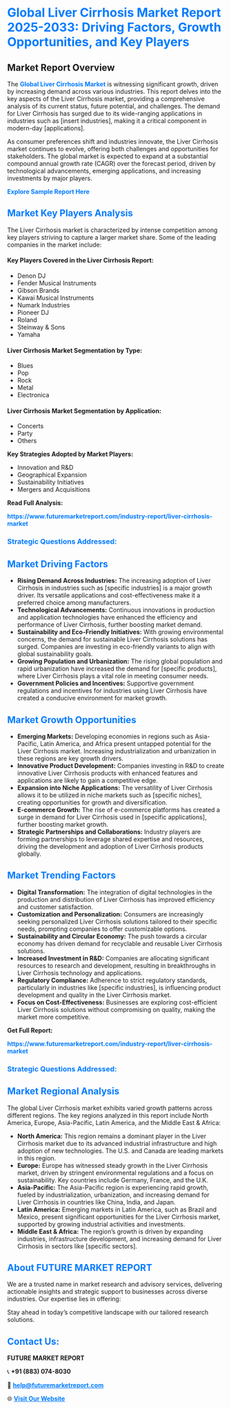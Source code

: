 <h1 style="color: #007BFF;">Global Liver Cirrhosis Market Report 2025-2033: Driving Factors, Growth Opportunities, and Key Players</h1>

<section id="overview">
<h2>Market Report Overview</h2>
<p>The <a href="https://www.futuremarketreport.com/industry-report/liver-cirrhosis-market" style="color: #007BFF; text-decoration: none;"><strong>Global Liver Cirrhosis Market</strong></a> is witnessing significant growth, driven by increasing demand across various industries. This report delves into the key aspects of the Liver Cirrhosis market, providing a comprehensive analysis of its current status, future potential, and challenges. The demand for Liver Cirrhosis has surged due to its wide-ranging applications in industries such as [insert industries], making it a critical component in modern-day [applications].</p>
<p>As consumer preferences shift and industries innovate, the Liver Cirrhosis market continues to evolve, offering both challenges and opportunities for stakeholders. The global market is expected to expand at a substantial compound annual growth rate (CAGR) over the forecast period, driven by technological advancements, emerging applications, and increasing investments by major players.</p>
</section>

<section id="overview">
<p><a href="https://www.futuremarketreport.com/request-sample/reportId=34813" style="color: #007BFF; text-decoration: none;"><strong>Explore Sample Report Here</strong></a></p>
</section>

<section id="key-players">
<h2 style="color: #007BFF;">Market Key Players Analysis</h2>
<p>The Liver Cirrhosis market is characterized by intense competition among key players striving to capture a larger market share. Some of the leading companies in the market include:</p>
<h4>Key Players Covered in the Liver Cirrhosis Report:</h4>
<ul><li>Denon DJ</li><li>Fender Musical Instruments</li><li>Gibson Brands</li><li>Kawai Musical Instruments</li><li>Numark Industries</li><li>Pioneer DJ</li><li>Roland</li><li>Steinway &amp; Sons</li><li>Yamaha</li></ul>
<h4>Liver Cirrhosis Market Segmentation by Type:</h4>
<ul><li>Blues</li><li>Pop</li><li>Rock</li><li>Metal</li><li>Electronica</li></ul>

<h4>Liver Cirrhosis Market Segmentation by Application:</h4>
<ul><li>Concerts</li><li>Party</li><li>Others</li></ul>
<p><strong>Key Strategies Adopted by Market Players:</strong></p>
<ul>
<li>Innovation and R&D</li>
<li>Geographical Expansion</li>
<li>Sustainability Initiatives</li>
<li>Mergers and Acquisitions</li>
</ul>
</section>

<section>
<p><strong>Read Full Analysis: </strong></p><a href="https://www.futuremarketreport.com/industry-report/liver-cirrhosis-market" style="color: #007BFF; text-decoration: none;"><strong>https://www.futuremarketreport.com/industry-report/liver-cirrhosis-market</strong></a>
<h3 style="color: #007BFF;">Strategic Questions Addressed:</h3>
</section>

<section id="driving-factors">
<h2 style="color: #007BFF;">Market Driving Factors</h2>
<ul>
<li><strong>Rising Demand Across Industries:</strong> The increasing adoption of Liver Cirrhosis in industries such as [specific industries] is a major growth driver. Its versatile applications and cost-effectiveness make it a preferred choice among manufacturers.</li>
<li><strong>Technological Advancements:</strong> Continuous innovations in production and application technologies have enhanced the efficiency and performance of Liver Cirrhosis, further boosting market demand.</li>
<li><strong>Sustainability and Eco-Friendly Initiatives:</strong> With growing environmental concerns, the demand for sustainable Liver Cirrhosis solutions has surged. Companies are investing in eco-friendly variants to align with global sustainability goals.</li>
<li><strong>Growing Population and Urbanization:</strong> The rising global population and rapid urbanization have increased the demand for [specific products], where Liver Cirrhosis plays a vital role in meeting consumer needs.</li>
<li><strong>Government Policies and Incentives:</strong> Supportive government regulations and incentives for industries using Liver Cirrhosis have created a conducive environment for market growth.</li>
</ul>
</section>

<section id="growth-opportunities">
<h2 style="color: #007BFF;">Market Growth Opportunities</h2>
<ul>
<li><strong>Emerging Markets:</strong> Developing economies in regions such as Asia-Pacific, Latin America, and Africa present untapped potential for the Liver Cirrhosis market. Increasing industrialization and urbanization in these regions are key growth drivers.</li>
<li><strong>Innovative Product Development:</strong> Companies investing in R&D to create innovative Liver Cirrhosis products with enhanced features and applications are likely to gain a competitive edge.</li>
<li><strong>Expansion into Niche Applications:</strong> The versatility of Liver Cirrhosis allows it to be utilized in niche markets such as [specific niches], creating opportunities for growth and diversification.</li>
<li><strong>E-commerce Growth:</strong> The rise of e-commerce platforms has created a surge in demand for Liver Cirrhosis used in [specific applications], further boosting market growth.</li>
<li><strong>Strategic Partnerships and Collaborations:</strong> Industry players are forming partnerships to leverage shared expertise and resources, driving the development and adoption of Liver Cirrhosis products globally.</li>
</ul>
</section>

<section id="trending-factors">
<h2 style="color: #007BFF;">Market Trending Factors</h2>
<ul>
<li><strong>Digital Transformation:</strong> The integration of digital technologies in the production and distribution of Liver Cirrhosis has improved efficiency and customer satisfaction.</li>
<li><strong>Customization and Personalization:</strong> Consumers are increasingly seeking personalized Liver Cirrhosis solutions tailored to their specific needs, prompting companies to offer customizable options.</li>
<li><strong>Sustainability and Circular Economy:</strong> The push towards a circular economy has driven demand for recyclable and reusable Liver Cirrhosis solutions.</li>
<li><strong>Increased Investment in R&D:</strong> Companies are allocating significant resources to research and development, resulting in breakthroughs in Liver Cirrhosis technology and applications.</li>
<li><strong>Regulatory Compliance:</strong> Adherence to strict regulatory standards, particularly in industries like [specific industries], is influencing product development and quality in the Liver Cirrhosis market.</li>
<li><strong>Focus on Cost-Effectiveness:</strong> Businesses are exploring cost-efficient Liver Cirrhosis solutions without compromising on quality, making the market more competitive.</li>
</ul>
</section>

<section>
<p><strong>Get Full Report: </strong></p><a href="https://www.futuremarketreport.com/industry-report/liver-cirrhosis-market" style="color: #007BFF; text-decoration: none;"><strong>https://www.futuremarketreport.com/industry-report/liver-cirrhosis-market</strong></a>
<h3 style="color: #007BFF;">Strategic Questions Addressed:</h3>
</section>


<section id="regional-analysis">
<h2 style="color: #007BFF;">Market Regional Analysis</h2>
<p>The global Liver Cirrhosis market exhibits varied growth patterns across different regions. The key regions analyzed in this report include North America, Europe, Asia-Pacific, Latin America, and the Middle East & Africa:</p>
<ul>
<li><strong>North America:</strong> This region remains a dominant player in the Liver Cirrhosis market due to its advanced industrial infrastructure and high adoption of new technologies. The U.S. and Canada are leading markets in this region.</li>
<li><strong>Europe:</strong> Europe has witnessed steady growth in the Liver Cirrhosis market, driven by stringent environmental regulations and a focus on sustainability. Key countries include Germany, France, and the U.K.</li>
<li><strong>Asia-Pacific:</strong> The Asia-Pacific region is experiencing rapid growth, fueled by industrialization, urbanization, and increasing demand for Liver Cirrhosis in countries like China, India, and Japan.</li>
<li><strong>Latin America:</strong> Emerging markets in Latin America, such as Brazil and Mexico, present significant opportunities for the Liver Cirrhosis market, supported by growing industrial activities and investments.</li>
<li><strong>Middle East & Africa:</strong> The region’s growth is driven by expanding industries, infrastructure development, and increasing demand for Liver Cirrhosis in sectors like [specific sectors].</li>
</ul>
</section>

<footer>
<h2 style="color: #007BFF;">About FUTURE MARKET REPORT</h2>
<p>We are a trusted name in market research and advisory services, delivering actionable insights and strategic support to businesses across diverse industries. Our expertise lies in offering:</p>

<p>Stay ahead in today’s competitive landscape with our tailored research solutions.</p>

<h2 style="color: #007BFF;">Contact Us:</h2>
<p><strong>FUTURE MARKET REPORT</strong></p>
<p>📞 <strong>+91 (883) 074-8030</strong></p>
<p>📧 <strong><a href="mailto:help@futuremarketreport.com" style="color: #007BFF;">help@futuremarketreport.com</a></strong></p>
<p>🌐 <strong><a href="https://www.futuremarketreport.com/" style="color: #007BFF;">Visit Our Website</a></strong></p>
</footer>
